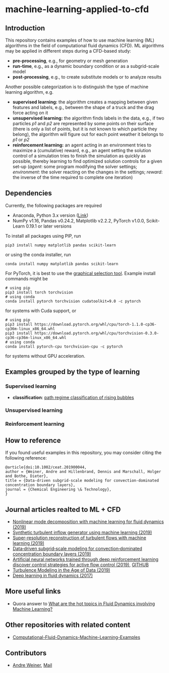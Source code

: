 # machine-learning-applied-to-cfd

## Introduction

This repository contains examples of how to use machine learning (ML) algorithms
in the field of computational fluid dynamics (CFD). ML algorithms may be applied in different steps during a CFD-based study:

- **pre-processing**, e.g., for geometry or mesh generation
- **run-time**, e.g., as a dynamic boundary condition or as a subgrid-scale model
- **post-processing**, e.g., to create substitute models or to analyze results

Another possible categorization is to distinguish the type of machine learning algorithm, e.g.

- **supervised learning:** the algorithm creates a mapping between given features and labels, e.g., between the shape of a truck and the drag force acting on it
- **unsupervised learning:** the algorithm finds labels in the data, e.g., if two particles *p1* and *p2* are represented by some points on their surface (there is only a list of points, but it is not known to which particle they belong), the algorithm will figure out for each point weather it belongs to *p1* or *p2*
- **reinforcement learning:** an agent acting in an environment tries to maximize a (cumulative) reward, e.g., an agent setting the solution control of a simulation tries to finish the simulation as quickly as possible, thereby learning to find optimized solution controls for a given set-up (*agent*: some program modifying the solver settings; *environment*: the solver reacting on the changes in the settings; *reward*: the inverse of the time required to complete one iteration)

## Dependencies

Currently, the following packages are required

- Anaconda, Python 3.x version ([Link](https://www.anaconda.com/distribution/#download-section))
- NumPy v1.16, Pandas v0.24.2, Matplotlib v2.2.2, PyTorch v1.0.0, Scikit-Learn 0.19.1 or later versions

To install all packages using PIP, run

```
pip3 install numpy matplotlib pandas scikit-learn
```

or using the conda installer, run
```
conda install numpy matplotlib pandas scikit-learn
```

For PyTorch, it is best to use the [graphical selection tool](https://pytorch.org/). Example install commands might be
```
# using pip
pip3 install torch torchvision
# using conda
conda install pytorch torchvision cudatoolkit=9.0 -c pytorch
```
for systems with Cuda support, or
```
# using pip
pip3 install https://download.pytorch.org/whl/cpu/torch-1.1.0-cp36-cp36m-linux_x86_64.whl
pip3 install https://download.pytorch.org/whl/cpu/torchvision-0.3.0-cp36-cp36m-linux_x86_64.whl
# using conda
conda install pytorch-cpu torchvision-cpu -c pytorch
```
for systems without GPU acceleration.

## Examples grouped by the type of learning

### Supervised learning

- **classification**: [path regime classification of rising bubbles](https://github.com/AndreWeiner/machine-learning-applied-to-cfd/blob/master/notebooks/path_regime_classification.ipynb)

### Unsupervised learning

### Reinforcement learning

## How to reference

If you found useful examples in this repository, you may consider citing the following reference:

```
@article{doi:10.1002/ceat.201900044,
author = {Weiner, Andre and Hillenbrand, Dennis and Marschall, Holger and Bothe, Dieter},
title = {Data-driven subgrid-scale modeling for convection-dominated concentration boundary layers},
journal = {Chemical Engineering \& Technology},
}
```

## Journal articles realted to ML + CFD

- [Nonlinear mode decomposition with machine learning for fluid dynamics (2019)](https://www.researchgate.net/publication/333679109_Nonlinear_mode_decomposition_with_machine_learning_for_fluid_dynamics)
- [Synthetic turbulent inflow generator using machine learning (2019)](https://www.researchgate.net/publication/333626382_Synthetic_turbulent_inflow_generator_using_machine_learning)
- [Super-resolution reconstruction of turbulent flows with machine learning (2019)](https://www.cambridge.org/core/journals/journal-of-fluid-mechanics/article/superresolution-reconstruction-of-turbulent-flows-with-machine-learning/0DEBFE07FD949054E7E5046AB5632F22)
- [Data‐driven subgrid‐scale modeling for convection‐dominated concentration boundary layers (2019)](https://onlinelibrary.wiley.com/doi/abs/10.1002/ceat.201900044)
- [Artificial neural networks trained through deep reinforcement learning discover control strategies for active flow control (2019)](https://www.cambridge.org/core/journals/journal-of-fluid-mechanics/article/artificial-neural-networks-trained-through-deep-reinforcement-learning-discover-control-strategies-for-active-flow-control/D5B80D809DFFD73760989A07F5E11039), [GITHUB](https://github.com/jerabaul29/Cylinder2DFlowControlDRL)
- [Turbulence Modeling in the Age of Data (2019)](https://www.annualreviews.org/doi/abs/10.1146/annurev-fluid-010518-040547)
- [Deep learning in fluid dynamics (2017)](https://www.cambridge.org/core/journals/journal-of-fluid-mechanics/article/deep-learning-in-fluid-dynamics/F2EDDAB89563DE5157FC4B8342AD9C70)

## More useful links

- Quora answer to [What are the hot topics in Fluid Dynamics involving Machine Learning?](https://www.quora.com/What-are-the-hot-topics-in-Fluid-Dynamics-involving-Machine-Learning/answer/Andre-Weiner-2)

## Other repositories with related content

- [Computational-Fluid-Dynamics-Machine-Learning-Examples](https://github.com/loliverhennigh/Computational-Fluid-Dynamics-Machine-Learning-Examples)

## Contributors

- [Andre Weiner](https://github.com/AndreWeiner), [Mail](weiner@mma.tu-darmstadt.de)
